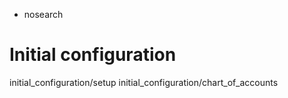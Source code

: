   - nosearch

# Initial configuration

<div class="toctree" data-titlesonly="">

initial\_configuration/setup initial\_configuration/chart\_of\_accounts

</div>
